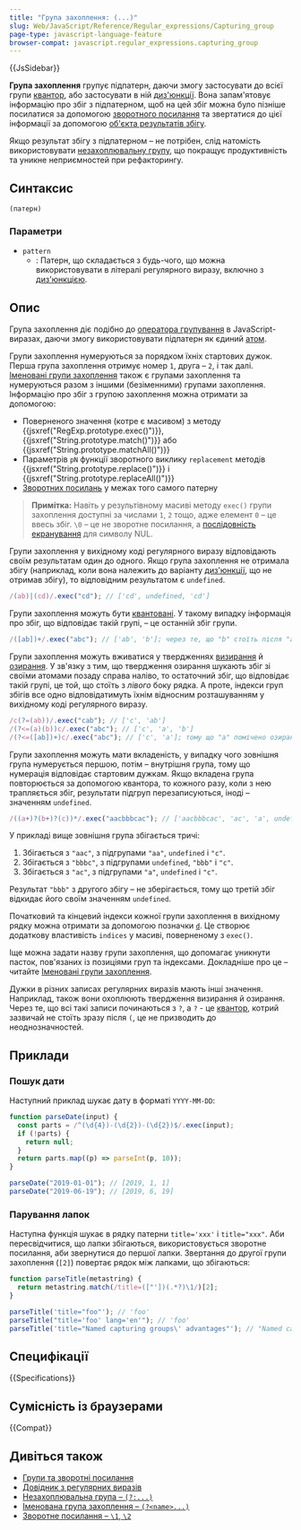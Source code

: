 ```yaml
---
title: "Група захоплення: (...)"
slug: Web/JavaScript/Reference/Regular_expressions/Capturing_group
page-type: javascript-language-feature
browser-compat: javascript.regular_expressions.capturing_group
---
```


{{JsSidebar}}

**Група захоплення** групує підпатерн, даючи змогу застосувати до всієї групи [квантор](/uk/docs/Web/JavaScript/Reference/Regular_expressions/Quantifier), або застосувати в ній [диз'юнкції](/uk/docs/Web/JavaScript/Reference/Regular_expressions/Disjunction). Вона запам'ятовує інформацію про збіг з підпатерном, щоб на цей збіг можна було пізніше посилатися за допомогою [зворотного посилання](/uk/docs/Web/JavaScript/Reference/Regular_expressions/Backreference) та звертатися до цієї інформації за допомогою [об'єкта результатів збігу](/uk/docs/Web/JavaScript/Reference/Global_Objects/RegExp/exec#povernene-znachennia).

Якщо результат збігу з підпатерном – не потрібен, слід натомість використовувати [незахоплювальну групу](/uk/docs/Web/JavaScript/Reference/Regular_expressions/Non-capturing_group), що покращує продуктивність та уникне неприємностей при рефакторингу.

## Синтаксис

```regex
(патерн)
```

### Параметри

- `pattern`
  - : Патерн, що складається з будь-чого, що можна використовувати в літералі регулярного виразу, включно з [диз'юнкцією](/uk/docs/Web/JavaScript/Reference/Regular_expressions/Disjunction).

## Опис

Група захоплення діє подібно до [оператора групування](/uk/docs/Web/JavaScript/Reference/Operators/Grouping) в JavaScript-виразах, даючи змогу використовувати підпатерн як єдиний [атом](/uk/docs/Web/JavaScript/Reference/Regular_expressions#atomy).

Групи захоплення нумеруються за порядком їхніх стартових дужок. Перша група захоплення отримує номер `1`, друга – `2`, і так далі. [Іменовані групи захоплення](/uk/docs/Web/JavaScript/Reference/Regular_expressions/Named_capturing_group) також є групами захоплення та нумеруються разом з іншими (безіменними) групами захоплення. Інформацію про збіг з групою захоплення можна отримати за допомогою:

- Поверненого значення (котре є масивом) з методу {{jsxref("RegExp.prototype.exec()")}}, {{jsxref("String.prototype.match()")}} або {{jsxref("String.prototype.matchAll()")}}
- Параметрів `pN` функції зворотного виклику `replacement` методів {{jsxref("String.prototype.replace()")}} і {{jsxref("String.prototype.replaceAll()")}}
- [Зворотних посилань](/uk/docs/Web/JavaScript/Reference/Regular_expressions/Backreference) у межах того самого патерну

> **Примітка:** Навіть у результівному масиві методу `exec()` групи захоплення доступні за числами `1`, `2` тощо, адже елемент `0` – це ввесь збіг. `\0` – це не зворотне посилання, а [послідовність екранування](/uk/docs/Web/JavaScript/Reference/Regular_expressions/Character_escape) для символу NUL.

Групи захоплення у вихідному коді регулярного виразу відповідають своїм результатам один до одного. Якщо група захоплення не отримала збігу (наприклад, коли вона належить до варіанту [диз'юнкції](/uk/docs/Web/JavaScript/Reference/Regular_expressions/Disjunction), що не отримав збігу), то відповідним результатом є `undefined`.

```js
/(ab)|(cd)/.exec("cd"); // ['cd', undefined, 'cd']
```

Групи захоплення можуть бути [квантовані](/uk/docs/Web/JavaScript/Reference/Regular_expressions/Quantifier). У такому випадку інформація про збіг, що відповідає такій групі, – це останній збіг групи.

```js
/([ab])+/.exec("abc"); // ['ab', 'b']; через те, що "b" стоїть після "a", цей результат відкидає попередній
```

Групи захоплення можуть вживатися у твердженнях [визирання](/uk/docs/Web/JavaScript/Reference/Regular_expressions/Lookahead_assertion) й [озирання](/uk/docs/Web/JavaScript/Reference/Regular_expressions/Lookbehind_assertion). У зв'язку з тим, що твердження озирання шукають збіг зі своїми атомами позаду справа наліво, то остаточний збіг, що відповідає такій групі, це той, що стоїть з _лівого_ боку рядка. А проте, індекси груп збігів все одно відповідатимуть їхнім відносним розташуванням у вихідному коді регулярного виразу.

```js
/c(?=(ab))/.exec("cab"); // ['c', 'ab']
/(?<=(a)(b))c/.exec("abc"); // ['c', 'a', 'b']
/(?<=([ab])+)c/.exec("abc"); // ['c', 'a']; тому що "a" помічено озиранням після того, як озиранням помічено "b"
```

Групи захоплення можуть мати вкладеність, у випадку чого зовнішня група нумерується першою, потім – внутрішня група, тому що нумерація відповідає стартовим дужкам. Якщо вкладена група повторюється за допомогою квантора, то кожного разу, коли з нею трапляється збіг, результати підгруп перезаписуються, іноді – значенням `undefined`.

```js
/((a+)?(b+)?(c))*/.exec("aacbbbcac"); // ['aacbbbcac', 'ac', 'a', undefined, 'c']
```

У прикладі вище зовнішня група збігається тричі:

1. Збігається з `"aac"`, з підгрупами `"aa"`, `undefined` і `"c"`.
2. Збігається з `"bbbc"`, з підгрупами `undefined`, `"bbb"` і `"c"`.
3. Збігається з `"ac"`, з підгрупами `"a"`, `undefined` і `"c"`.

Результат `"bbb"` з другого збігу – не зберігається, тому що третій збіг відкидає його своїм значенням `undefined`.

Початковий та кінцевий індекси кожної групи захоплення в вихідному рядку можна отримати за допомогою позначки [`d`](/uk/docs/Web/JavaScript/Reference/Global_Objects/RegExp/hasIndices). Це створює додаткову властивість `indices` у масиві, поверненому з `exec()`.

Іще можна задати назву групи захоплення, що допомагає уникнути пасток, пов'язаних із позиціями груп та індексами. Докладніше про це – читайте [Іменовані групи захоплення](/uk/docs/Web/JavaScript/Reference/Regular_expressions/Named_capturing_group).

Дужки в різних записах регулярних виразів мають інші значення. Наприклад, також вони охоплюють твердження визирання й озирання. Через те, що всі такі записи починаються з `?`, а `?` - це [квантор](/uk/docs/Web/JavaScript/Reference/Regular_expressions/Quantifier), котрий зазвичай не стоїть зразу після `(`, це не призводить до неоднозначностей.

## Приклади

### Пошук дати

Наступний приклад шукає дату в форматі `YYYY-MM-DD`:

```js
function parseDate(input) {
  const parts = /^(\d{4})-(\d{2})-(\d{2})$/.exec(input);
  if (!parts) {
    return null;
  }
  return parts.map((p) => parseInt(p, 10));
}

parseDate("2019-01-01"); // [2019, 1, 1]
parseDate("2019-06-19"); // [2019, 6, 19]
```

### Парування лапок

Наступна функція шукає в рядку патерни `title='xxx'` і `title="xxx"`. Аби пересвідчитися, що лапки збігаються, використовується зворотне посилання, аби звернутися до першої лапки. Звертання до другої групи захоплення (`[2]`) повертає рядок між лапками, що збігаються:

```js
function parseTitle(metastring) {
  return metastring.match(/title=(["'])(.*?)\1/)[2];
}

parseTitle('title="foo"'); // 'foo'
parseTitle("title='foo' lang='en'"); // 'foo'
parseTitle('title="Named capturing groups\' advantages"'); // "Named capturing groups' advantages"
```

## Специфікації

{{Specifications}}

## Сумісність із браузерами

{{Compat}}

## Дивіться також

- [Групи та зворотні посилання](/uk/docs/Web/JavaScript/Guide/Regular_expressions/Groups_and_backreferences)
- [Довідник з регулярних виразів](/uk/docs/Web/JavaScript/Reference/Regular_expressions)
- [Незахоплювальна група – `(?:...)`](/uk/docs/Web/JavaScript/Reference/Regular_expressions/Non-capturing_group)
- [Іменована група захоплення – `(?<name>...)`](/uk/docs/Web/JavaScript/Reference/Regular_expressions/Named_capturing_group)
- [Зворотне посилання – `\1`, `\2`](/uk/docs/Web/JavaScript/Reference/Regular_expressions/Backreference)
